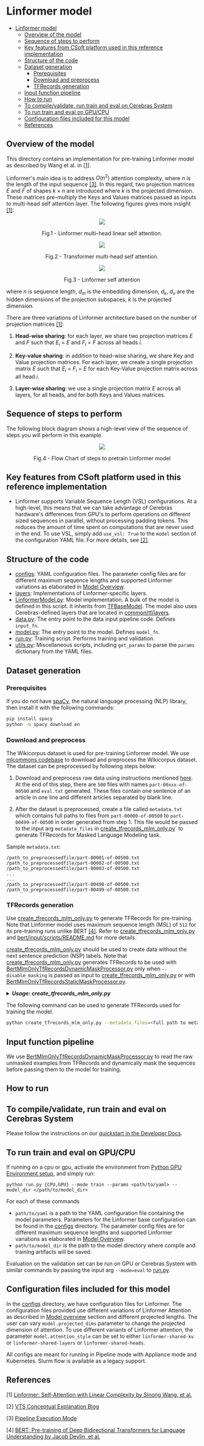 # Linformer model

- [Linformer model](#linformer-model)
  - [Overview of the model](#overview-of-the-model)
  - [Sequence of steps to perform](#sequence-of-steps-to-perform)
  - [Key features from CSoft platform used in this reference implementation](#key-features-from-csoft-platform-used-in-this-reference-implementation)
  - [Structure of the code](#structure-of-the-code)
  - [Dataset generation](#dataset-generation)
    - [Prerequisites](#prerequisites)
    - [Download and preprocess](#download-and-preprocess)
    - [TFRecords generation](#tfrecords-generation)
  - [Input function pipeline](#input-function-pipeline)
  - [How to run](#how-to-run)
  - [To compile/validate, run train and eval on Cerebras System](#to-compilevalidate-run-train-and-eval-on-cerebras-system)
  - [To run train and eval on GPU/CPU](#to-run-train-and-eval-on-gpucpu)
  - [Configuration files included for this model](#configuration-files-included-for-this-model)
  - [References](#references)

## Overview of the model

This directory contains an implementation for pre-training Linformer model as described by Wang et al. in [[1]](https://arxiv.org/pdf/2006.04768.pdf). 

Linformer's main idea is to address $O(n^2)$ attention complexity, where $n$ is the length of the input sequence [[3]](https://arxiv.org/pdf/1810.04805.pdf). In this regard, two projection matrices $E$ and $F$ of shapes $k \times n$ are introduced where $k$ is the projected dimension. These matrices pre-multiply the Keys and Values matrices passed as inputs to multi-head self attention layer. The following figures gives more insight [[1]](https://arxiv.org/pdf/2006.04768.pdf):

<p align = "center">
<img src = ./images/LinformerAttentionBlock.png>
</p>
<p align = "center">
Fig.1 - Linformer multi-head linear self attention.
</p>

<p align = "center">
<img src = ./images/TransformerSelfAttention.png>
</p>
<p align = "center">
Fig.2 - Transformer multi-head self attention.
</p>

<p align = "center">
<img src = ./images/LinformerAttention.png>
</p>
<p align = "center">
Fig.3 - Linformer self attention
</p>

where $n$ is sequence length, $d_{m}$ is the embedding
dimension, $d_k$, $d_v$ are the hidden dimensions of the projection subspaces, $k$ is the projected dimension.


There are three variations of Linformer architecture based on the number of projection matrices [[1]](https://arxiv.org/pdf/2006.04768.pdf):

1. **Head-wise sharing**: for each layer, we share two projection matrices $E$ and $F$ such that
    $E_{i}$ = $E$ and $F_{i}$ = $F$ across all heads $i$.

2. **Key-value sharing**: in addition to head-wise sharing, we share Key and Value projection matrices.
For each layer, we create a single projection matrix $E$ such that
$E_{i}$ = $F_{i}$ = $E$ for each Key-Value projection matrix across all head $i$.

3. **Layer-wise sharing**: we use a single projection matrix $E$ across all layers, for all heads, and
for both Keys and Values matrices.

## Sequence of steps to perform
The following block diagram shows a high-level view of the sequence of steps you will perform in this example.
<p align = "center">
<img src = ./images/FlowDiagram.png>
</p>
<p align = "center">
Fig.4 - Flow Chart of steps to pretrain Linformer model
</p>

## Key features from CSoft platform used in this reference implementation

* Linformer supports Variable Sequence Length (VSL) configurations. At a high-level, this means that we can take advantage of Cerebras hardware's differences from GPU's to perform operations on different sized sequences in parallel, without processing padding tokens. This reduces the amount of time spent on computations that are never used in the end. To use VSL, simply add `use_vsl: True` to the `model` section of the configuration YAML file. For more details, see [[2]](https://www.cerebras.net/software/increasing-model-throughput-with-variable-tensor-shape-computations/).


## Structure of the code

* [configs](./configs/): YAML configuration files. The parameter config files are for different maximum sequence lengths and supported Linformer variations as elaborated in [Model Overview](#model-overview).
* [layers](./layers/): Implementations of Linformer-specific layers. 
* [LinformerModel.py](./LinformerModel.py): Model implementation. A bulk of the model is defined in this script. It inherits from [TFBaseModel](../../../common/tf/TFBaseModel.py). The model also uses Cerebras-defined layers that are located in [common/tf/layers](../../../common/tf/layers/).
* [data.py](./data.py): The entry point to the data input pipeline code. Defines `input_fn`.
* [model.py](./model.py): The entry point to the model. Defines `model_fn`.
* [run.py](./run.py): Training script. Performs training and validation.
* [utils.py](./utils.py): Miscellaneous scripts, including `get_params` to parse the `params` dictionary from the YAML files.

## Dataset generation

### Prerequisites

If you do not have [spaCy](https://spacy.io/), the natural language processing (NLP) library, then install it with the following commands:

```bash
pip install spacy
python -m spacy download en

```

### Download and preprocess
The Wikicorpus dataset is used for pre-training Linformer model. We use [mlcommons codebase](https://github.com/mlcommons/training/tree/master/language_model/tensorflow/bert) to download and preprocess the Wikicorpus dataset. The dataset can be preprocessed by following steps below:

1. Download and preprocess raw data using instructions mentioned [here](https://github.com/mlcommons/training/blob/master/language_model/tensorflow/bert/dataset.md). At the end of this step, there are `500` files with names `part-00xxx-of-00500` and `eval.txt` generated. These files contain one sentence of an article in one line and different articles separated by blank line.

2. After the dataset is preprocessed, create a file called `metadata.txt` which contains full paths to files from `part-00000-of-00500` to `part-00499-of-00500` in order generated from step 1. This file would be passed to the input arg `metadata_files` in [create_tfrecords_mlm_only.py](../bert/input/scripts/create_tfrecords_mlm_only.py)` to generate TFRecords for Masked Language Modeling task.

Sample `metadata.txt`:
```
/path_to_preprocessedfile/part-00001-of-00500.txt
/path_to_preprocessedfile/part-00002-of-00500.txt
/path_to_preprocessedfile/part-00003-of-00500.txt
...
...
/path_to_preprocessedfile/part-00498-of-00500.txt
/path_to_preprocessedfile/part-00499-of-00500.txt

```

### TFRecords generation

Use [create_tfrecords_mlm_only.py](../bert/input/scripts/create_tfrecords_mlm_only.py) to generate TFRecords for pre-training. Note that Linformer model uses maximum sequence length (MSL) of `512` for its pre-training runs unlike BERT [[4]](https://arxiv.org/pdf/1810.04805.pdf). Refer to [create_tfrecords_mlm_only.py](../bert/input/scripts/create_tfrecords_mlm_only.py) and [bert/input/scripts/README.md](../bert/input/scripts/README.md) for more details.

[create_tfrecords_mlm_only.py](../bert/input/scripts/create_tfrecords_mlm_only.py) should be used to create data without the next sentence prediction (NSP) labels. Note that [create_tfrecords_mlm_only.py](../bert/input/scripts/create_tfrecords_mlm_only.py) generates TFRecords to be used with [BertMlmOnlyTfRecordsDynamicMaskProcessor.py](../bert/input/BertMlmOnlyTfRecordsDynamicMaskProcessor.py) only when `--disable_masking` is passed as input to [create_tfrecords_mlm_only.py](../bert/input/scripts/create_tfrecords_mlm_only.py) or with [BertMlmOnlyTfRecordsStaticMaskProcessor.py](../bert/input/BertMlmOnlyTfRecordsStaticMaskProcessor.py).

<details>
    <summary><strong><em>Usage: create_tfrecords_mlm_only.py</em></strong></summary>

        Usage: create_tfrecords_mlm_only.py [-h] --metadata_files METADATA_FILES
                                                [METADATA_FILES ...]
                                                [--multiple_docs_in_single_file]
                                                [--multiple_docs_separator MULTIPLE_DOCS_SEPARATOR]
                                                [--single_sentence_per_line]
                                                [--allow_cross_document_examples]
                                                [--document_separator_token DOCUMENT_SEPARATOR_TOKEN]
                                                [--overlap_size OVERLAP_SIZE]
                                                [--buffer_size BUFFER_SIZE]
                                                [--input_files_prefix INPUT_FILES_PREFIX]
                                                --vocab_file VOCAB_FILE [--do_lower_case]
                                                [--max_seq_length MAX_SEQ_LENGTH]
                                                [--dupe_factor DUPE_FACTOR]
                                                [--short_seq_prob SHORT_SEQ_PROB]
                                                [--min_short_seq_length MIN_SHORT_SEQ_LENGTH]
                                                [--disable_masking]
                                                [--masked_lm_prob MASKED_LM_PROB]
                                                [--max_predictions_per_seq MAX_PREDICTIONS_PER_SEQ]
                                                [--spacy_model SPACY_MODEL]
                                                [--mask_whole_word]
                                                [--output_dir OUTPUT_DIR]
                                                [--num_output_files NUM_OUTPUT_FILES]
                                                [--name NAME] [--seed SEED]

        Required arguments:
        --metadata_files METADATA_FILES [METADATA_FILES ...]
                            Path to the text file containing a list of file
                            names corresponding to the raw input documents
                            to be processed and stored; Multiple metadata
                            files must be separated by a space.
        --vocab_file VOCAB_FILE
                                Path to the vocabulary file.


        Optional arguments:
        -h, --help            Show this help message and exit.
        --multiple_docs_in_single_file
                                Pass this flag when a single text file contains
                                multiple documents separated by
                                <multiple_docs_separator> (default: False).
        --multiple_docs_separator MULTIPLE_DOCS_SEPARATOR
                                String which separates multiple documents in a single
                                text file. If newline character, pass `\n`.
                                There can only be one separator string for
                                all the documents.
                                (default: `\n`)
        --single_sentence_per_line
                                Pass this flag when the document is already
                                split into sentences, with one sentence in
                                each line. There is no requirement for further
                                sentence segmentation of a document
                                (default: False).
        --allow_cross_document_examples
                        Pass this flag when tokens for the same example can come from 
                        multiple documents (default: False).
        --document_separator_token DOCUMENT_SEPARATOR_TOKEN
                                If an example can span multiple documents, use this separator to 
                                indicate separate tokens of different documents 
                                (default: `[SEP]`).
        --overlap_size OVERLAP_SIZE
                                The overlap size between tokens of the current and previous 
                                example. Defaults to None, which sets the overlap to 
                                max_seq_len/4 (default: None).
        --buffer_size BUFFER_SIZE
                                Number of tokens to be processed at a time (default: 1000000).
        --input_files_prefix INPUT_FILES_PREFIX
                                Prefix to be added to paths of the input
                                files. For example, can be a directory where
                                raw data is stored if the paths are relative.
        --do_lower_case       Pass this flag to lower case the input text.
                                Must be True for uncased models and False for cased models. Note 
                                that if your vocab file has only lowercased letters, and you did 
                                not provide this flag, a lot of tokens will be mapped to `[UNK]` 
                                and vice versa (default: False).
        --max_seq_length MAX_SEQ_LENGTH
                                Maximum sequence length (default: 128).
        --dupe_factor DUPE_FACTOR
                                Number of times to duplicate the input data (with
                                different masks). For static masking, it is a common practice to 
                                duplicate the data, and provide different masking for the same 
                                input to learn more generalizable features (default: 10).
        --short_seq_prob SHORT_SEQ_PROB
                                Probability of creating sequences that are
                                shorter than the maximum sequence length
                                (default: 0.1).
        --min_short_seq_length MIN_SHORT_SEQ_LENGTH
                                The minimum number of tokens to be present in an
                                example if short sequence probability > 0. If None,
                                defaults to 2 + overlap_sizeAllowed values are between
                                [2 + overlap_size, max_seq_length-2) (default: None)
        --disable_masking     If False, TFRecords will be stored with
                                static masks. If True, masking will happen
                                dynamically during training (default: False).
        --masked_lm_prob MASKED_LM_PROB
                                Probability of replacing input tokens with a mask token `[MASK]` 
                                for a language modeling task (default: 0.15).
        --max_predictions_per_seq MAX_PREDICTIONS_PER_SEQ
                                Maximum number of masked LM predictions per
                                sequence (default: 20).
        --spacy_model SPACY_MODEL
                                The spaCy model to load (either a shortcut
                                link, a package name or a path). It is used to process the data 
                                files and segment them into sentences if the flag 
                                `single_sentence_per_line` is not set. Default model is set to 
                                the small English pipeline trained on written web text.
                                (default: en_core_web_sm).
        --mask_whole_word     Set to True to use whole word masking and
                                False to use per-WordPiece masking
                                (default: False).
        --output_dir OUTPUT_DIR
                                Directory where TFRecords will be stored.
                                (default: ./tfrecords/).
        --num_output_files NUM_OUTPUT_FILES
                                TFRecords will be separated into the
                                specified number of files on disk. The larger the number of 
                                files, the easier it becomes to parallelize writing/reading of 
                                the TFRecords (default: 10).
        --name NAME           Name of the dataset, i.e., prefix to use
                                for TFRecord names (default: "examples").
        --seed SEED           Seed for the random number generators (default: 0).


</details>


The following command can be used to generate TFRecords used for training the model.
```bash
python create_tfrecords_mlm_only.py --metadata_files=<full path to metadata.txt from step 2> --vocab_file=../../../../vocab/google_research_cased_L-12_H-768_A-12.txt --multiple_docs_in_single_file --single_sentence_per_line --overlap_size=0 --buffer_size=10000 --dupe_factor=1 --max_sequence_length=512 --disable_masking --output_dir=<full path to where the TFrecords should be written>
```
## Input function pipeline
We use [BertMlmOnlyTfRecordsDynamicMaskProcessor.py](../bert/input/BertMlmOnlyTfRecordsDynamicMaskProcessor.py) to read the raw unmasked examples from TFRecords and dynamically mask the sequences before passing them to the model for training.

## How to run

## To compile/validate, run train and eval on Cerebras System

Please follow the instructions on our [quickstart in the Developer Docs](https://docs.cerebras.net/en/latest/wsc/getting-started/cs-appliance.html).

## To run train and eval on GPU/CPU

If running on a cpu or gpu, activate the environment from [Python GPU Environment setup](../../../../PYTHON-SETUP.md), and simply run:

```
python run.py {CPU,GPU} --mode train --params <path/to/yaml> --model_dir </path/to/model_dir>
```

For each of these commands
* `path/to/yaml` is a path to the YAML configuration file containing the model parameters. Parameters for the Linformer base configuration can be found in the [configs](./configs) directory. The parameter config files are for different maximum sequence lengths and supported Linformer variations as elaborated in [Model Overview](#model-overview).
* `path/to/model_dir` is the path to the model directory where compile and training artifacts will be saved.

Evaluation on the validation set can be run on GPU or Cerebras System with similar commands by passing the input arg `--mode=eval` to [run.py](./run.py).

## Configuration files included for this model

In the [configs](./configs/) directory, we have configuration files for Linformer. The configuration files provided use different variations of Linformer Attention as described in [Model overview](#model-overview) section and different projected lengths. The user can vary `model.projected_dims` parameter to change the projected dimension of attention. To use different variants of Linformer attention, the parameter `model.attention_style` can be set to either `linformer-shared-kv` or `linformer-shared-layers` or `linformer-shared-heads`.

All configs are meant for running in Pipeline mode with Appliance mode and Kubernetes. Slurm flow is available as a legacy support.

## References
[1] [Linformer: Self-Attention with Linear Complexity by Sinong Wang, et al.](https://arxiv.org/pdf/2006.04768.pdf)

[2] [VTS Conceptual Explanation Blog](https://www.cerebras.net/software/increasing-model-throughput-with-variable-tensor-shape-computations/)

[3] [Pipeline Execution Mode](https://docs.cerebras.net/en/latest/wsc/cerebras-basics/cerebras-execution-modes.html#layer-pipelined-mode)

[4] [BERT: Pre-training of Deep Bidirectional Transformers for Language Understanding by Jacob Devlin, et al.](https://arxiv.org/pdf/1810.04805.pdf)

